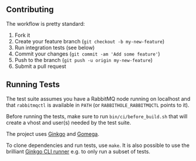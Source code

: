 ## Contributing

The workflow is pretty standard:

1. Fork it
2. Create your feature branch (`git checkout -b my-new-feature`)
3. Run integration tests (see below)
4. Commit your changes (`git commit -am 'Add some feature'`)
5. Push to the branch (`git push -u origin my-new-feature`)
6. Submit a pull request

## Running Tests

The test suite assumes you have a RabbitMQ node running on localhost and that
`rabbitmqctl` is available in `PATH` (or `RABBITHOLE_RABBITMQCTL` points to it).

Before running the tests, make sure to run `bin/ci/before_build.sh` that will create a vhost and user(s) needed
by the test suite.

The project uses [Ginkgo](http://onsi.github.io/ginkgo/) and [Gomega](https://github.com/onsi/gomega).

To clone dependencies and run tests, use `make`. It is also possible
to use the brilliant [Ginkgo CLI runner](http://onsi.github.io/ginkgo/#the-ginkgo-cli) e.g.
to only run a subset of tests.
